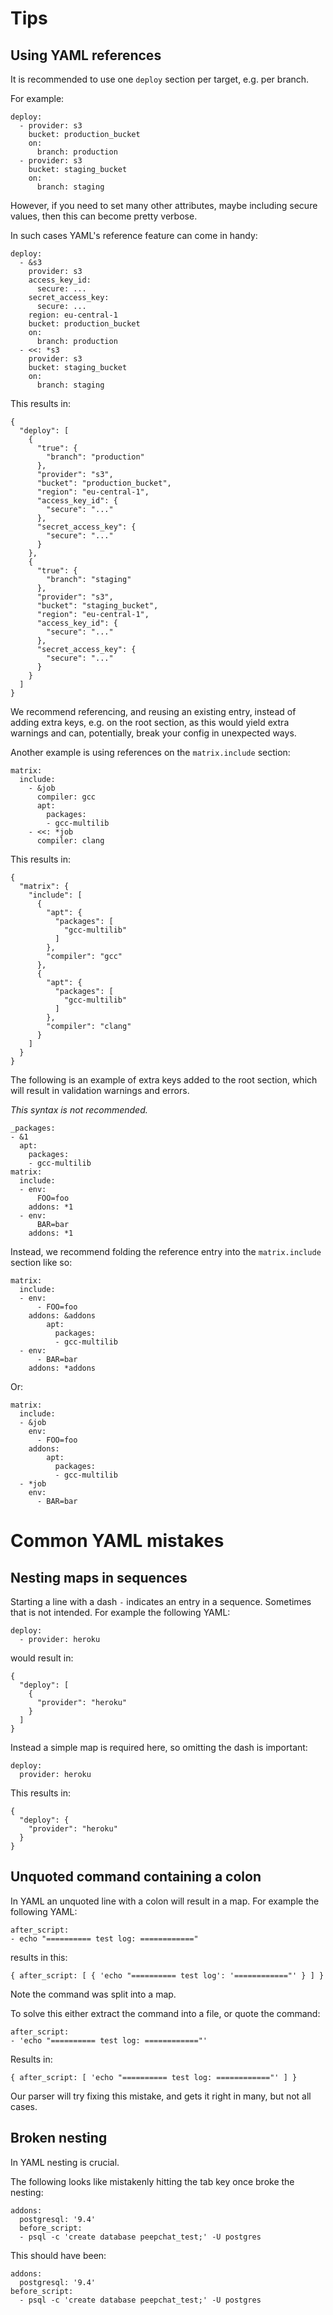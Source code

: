 # Tips

## Using YAML references

It is recommended to use one `deploy` section per target, e.g. per branch.

For example:

```
deploy:
  - provider: s3
    bucket: production_bucket
    on:
      branch: production
  - provider: s3
    bucket: staging_bucket
    on:
      branch: staging
```

However, if you need to set many other attributes, maybe including secure values,
then this can become pretty verbose.

In such cases YAML's reference feature can come in handy:

```
deploy:
  - &s3
    provider: s3
    access_key_id:
      secure: ...
    secret_access_key:
      secure: ...
    region: eu-central-1
    bucket: production_bucket
    on:
      branch: production
  - <<: *s3
    provider: s3
    bucket: staging_bucket
    on:
      branch: staging
```

This results in:

```
{
  "deploy": [
    {
      "true": {
        "branch": "production"
      },
      "provider": "s3",
      "bucket": "production_bucket",
      "region": "eu-central-1",
      "access_key_id": {
        "secure": "..."
      },
      "secret_access_key": {
        "secure": "..."
      }
    },
    {
      "true": {
        "branch": "staging"
      },
      "provider": "s3",
      "bucket": "staging_bucket",
      "region": "eu-central-1",
      "access_key_id": {
        "secure": "..."
      },
      "secret_access_key": {
        "secure": "..."
      }
    }
  ]
}
```

We recommend referencing, and reusing an existing entry, instead of adding
extra keys, e.g. on the root section, as this would yield extra warnings and
can, potentially, break your config in unexpected ways.

Another example is using references on the `matrix.include` section:

```
matrix:
  include:
    - &job
      compiler: gcc
      apt:
        packages:
        - gcc-multilib
    - <<: *job
      compiler: clang
```

This results in:

```
{
  "matrix": {
    "include": [
      {
        "apt": {
          "packages": [
            "gcc-multilib"
          ]
        },
        "compiler": "gcc"
      },
      {
        "apt": {
          "packages": [
            "gcc-multilib"
          ]
        },
        "compiler": "clang"
      }
    ]
  }
}
```

The following is an example of extra keys added to the root section, which will
result in validation warnings and errors.

*This syntax is not recommended.*

```
_packages:
- &1
  apt:
    packages:
    - gcc-multilib
matrix:
  include:
  - env:
      FOO=foo
    addons: *1
  - env:
      BAR=bar
    addons: *1
```

Instead, we recommend folding the reference entry into the `matrix.include` section
like so:

```
matrix:
  include:
  - env:
      - FOO=foo
    addons: &addons
        apt:
          packages:
          - gcc-multilib
  - env:
      - BAR=bar
    addons: *addons
```

Or:

```
matrix:
  include:
  - &job
    env:
      - FOO=foo
    addons:
        apt:
          packages:
          - gcc-multilib
  - *job
    env:
      - BAR=bar
```

# Common YAML mistakes

## Nesting maps in sequences

Starting a line with a dash `-` indicates an entry in a sequence. Sometimes
that is not intended. For example the following YAML:

```
deploy:
  - provider: heroku
```

would result in:

```
{
  "deploy": [
    {
      "provider": "heroku"
    }
  ]
}
```

Instead a simple map is required here, so omitting the dash is important:

```
deploy:
  provider: heroku
```

This results in:

```
{
  "deploy": {
    "provider": "heroku"
  }
}
```

## Unquoted command containing a colon

In YAML an unquoted line with a colon will result in a map. For example the
following YAML:

```
after_script:
- echo "========== test log: ============"
```

results in this:

```
{ after_script: [ { 'echo "========== test log': '============"' } ] }
```

Note the command was split into a map.

To solve this either extract the command into a file, or quote the command:

```
after_script:
- 'echo "========== test log: ============"'
```

Results in:

```
{ after_script: [ 'echo "========== test log: ============"' ] }
```

Our parser will try fixing this mistake, and gets it right in many, but not all
cases.

## Broken nesting

In YAML nesting is crucial.

The following looks like mistakenly hitting the tab key once broke the nesting:

```
addons:
  postgresql: '9.4'
  before_script:
  - psql -c 'create database peepchat_test;' -U postgres
```

This should have been:

```
addons:
  postgresql: '9.4'
before_script:
  - psql -c 'create database peepchat_test;' -U postgres
```
